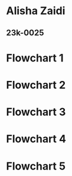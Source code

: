 # Alisha Zaidi
## 23k-0025

# Flowchart 1

# Flowchart 2

# Flowchart 3

# Flowchart 4

# Flowchart 5
